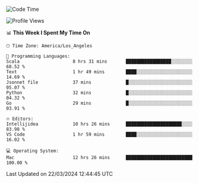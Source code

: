 <!--START_SECTION:waka-->
![Code Time](http://img.shields.io/badge/Code%20Time-891%20hrs%2041%20mins-blue)

![Profile Views](http://img.shields.io/badge/Profile%20Views-22-blue)

📊 **This Week I Spent My Time On** 

```text
🕑︎ Time Zone: America/Los_Angeles

💬 Programming Languages: 
Scala                    8 hrs 31 mins       █████████████████░░░░░░░░   68.52 % 
Text                     1 hr 49 mins        ████░░░░░░░░░░░░░░░░░░░░░   14.69 % 
Jsonnet file             37 mins             █░░░░░░░░░░░░░░░░░░░░░░░░   05.07 % 
Python                   32 mins             █░░░░░░░░░░░░░░░░░░░░░░░░   04.32 % 
Go                       29 mins             █░░░░░░░░░░░░░░░░░░░░░░░░   03.91 % 

🔥 Editors: 
Intellijidea             10 hrs 26 mins      █████████████████████░░░░   83.98 % 
VS Code                  1 hr 59 mins        ████░░░░░░░░░░░░░░░░░░░░░   16.02 % 

💻 Operating System: 
Mac                      12 hrs 26 mins      █████████████████████████   100.00 % 
```


 Last Updated on 22/03/2024 12:44:45 UTC
<!--END_SECTION:waka-->

